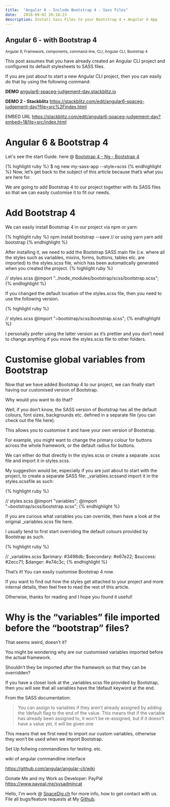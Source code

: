 ```yaml
---
title:  "Angular 6 - Include Bootstrap 4 - Sass Files"
date:   2018-09-02 10:18:23
description: Install Sass Files to your Bootstrap 4 + Angular 6 App
---
```

<h2 id="this-post-is-the-last-of-a-series-of-posts-in-which-i-write-about-the-observable-type-in-the-first-post-we-went-ahead-writing-an-observable-from-scratch-in-order-to-fully-understand-it-we-then-explored-how-to-create-observables-from-values-arrays-dom-events-and-promises-this-time-well-focus-on-compositions-by-rewriting-some-basic-composition-operators">
Angular 6 - with Bootstrap 4</h2>

<small>Angular 6, Framework, components, command-line, CLI, Angular CLI, Bootstrap 4 </small>

This post assumes that you have already created an Angular CLI project and configured its default stylesheets to SASS files.

If you are just about to start a new Angular CLI project, then you can easily do that by using the following command:

<strong>DEMO</strong> <a href="https://angular6-spaceg-judgement-day.stackblitz.io/">angular6-spaceg-judgement-day.stackblitz.io </a>

<strong>DEMO 2 - Stackblitz</strong> <a href="https://stackblitz.com/edit/angular6-spaceg-judgement-day?file=src%2Findex.html">https://stackblitz.com/edit/angular6-spaceg-judgement-day?file=src%2Findex.html</a>

EMBED URL 
 <a href="https://stackblitz.com/edit/angular6-spaceg-judgement-day?embed=1&file=src/index.html">https://stackblitz.com/edit/angular6-spaceg-judgement-day?embed=1&file=src/index.html
</a>

<h1>Angular 6 & Bootstrap 4</h1>

Let's see the start Guide. here @  <a href="https://ng-bootstrap.github.io/#/getting-started">Bootstrap 4 - Ng - Bootstrap 4</a>

{% highlight ruby %}
$ ng new my-sass-app --style=scss
{% endhighlight %}
Now, let’s get back to the subject of this article because that’s what you are here for.

We are going to add Bootstrap 4 to our project together with its SASS files so that we can easily customise it to fit our needs.
<h1>Add Bootstrap 4
</h1>
We can easily install Bootstrap 4 in our project via npm or yarn:

{% highlight ruby %}
npm install bootstrap --save
// or using yarn
yarn add bootstrap
{% endhighlight %}

After installing it, we need to add the Bootstrap SASS main file (i.e. where all the styles such as variables, mixins, forms, buttons, tables etc. are imported) to the styles.scss file, which has been automatically generated when you created the project.
{% highlight ruby %}

// styles.scss
@import "../node_modules/bootstrap/scss/bootstrap.scss";
{% endhighlight %}


If you changed the default location of the styles.scss file, then you need to use the following version.

{% highlight ruby %}

// styles.scss
@import "~bootstrap/scss/bootstrap.scss";
{% endhighlight %}

I personally prefer using the latter version as it’s prettier and you don’t need to change anything if you move the styles.scss file to other folders.


<h1>Customise global variables from Bootstrap</h1>
Now that we have added Bootstrap 4 to our project, we can finally start having our customised version of Bootstrap.

Why would you want to do that?

Well, if you don’t know, the SASS version of Bootstrap has all the default colours, font sizes, backgrounds etc. defined in a separate file (you can check out the file here).

This allows you to customise it and have your own version of Bootstrap.

For example, you might want to change the primary colour for buttons across the whole framework, or the default radius for buttons.

We can either do that directly in the styles.scss or create a separate .scss file and import it in styles.scss.

My suggestion would be, especially if you are just about to start with the project, to create a separate SASS file: _variables.scssand import it in the styles.scssfile as such:





{% highlight ruby %}

// styles.scss
@import "variables";
@import "~bootstrap/scss/bootstrap.scss";
{% endhighlight %}




If you are curious what variables you can override, then have a look at the original _variables.scss file here.

I usually tend to first start overriding the default colours provided by Bootstrap as such.


{% highlight ruby %}

// _variables.scss
$primary: #3498db;
$secondary: #e67e22;
$success: #2ecc71;
$danger: #e74c3c;
{% endhighlight %}


That’s it! You can easily customise Bootstrap 4 now.

If you want to find out how the styles get attached to your project and more internal details, then feel free to read the rest of this article.

Otherwise, thanks for reading and I hope you found it useful!





<h1>Why is the “variables” file imported before the “bootstrap” files?</h1>
That seems weird, doesn’t it?

You might be wondering why are our customised variables imported before the actual framework.

Shouldn’t they be imported after the framework so that they can be overridden?

If you have a closer look at the _variables.scss file provided by Bootstrap, then you will see that all variables have the !default keyword at the end.

From the SASS documentation:
<blockquote>
You can assign to variables if they aren’t already assigned by adding the !default flag to the end of the value. This means that if the variable has already been assigned to, it won’t be re-assigned, but if it doesn’t have a value yet, it will be given one</blockquote>
This means that we first need to import our custom variables, otherwise they won’t be used when we import Bootstrap.







Set Up follwing commandlines for testing. etc.

wiki of angular commandline interface 

<a href="https://github.com/angular/angular-cli/wiki">https://github.com/angular/angular-cli/wiki </a>




Donate Me and my Work as Developer: PayPal <a href="https://www.paypal.me/sysadmincat">https://www.paypal.me/sysadmincat </a>


 Hello, I'm work @ [SpaceDig.ch][spacedig] for more info, how to get contact with us. File all bugs/feature requests at My  [Github][jekyll-gh].

[jekyll-gh]: https://github.com/spaceg
[spacedig]:    http://spacedig.ch
